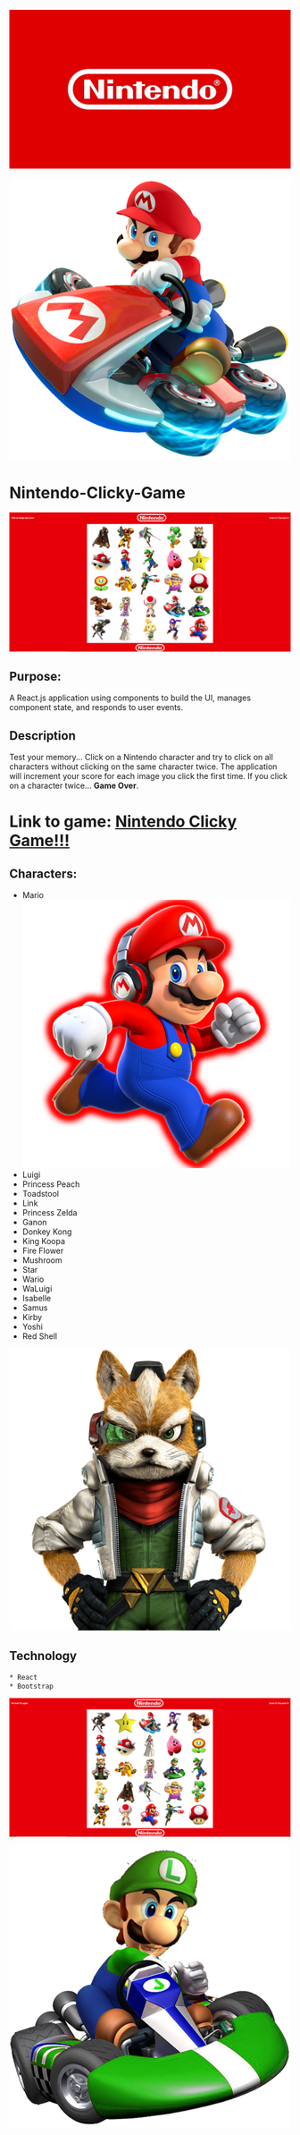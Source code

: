 ![](screenshots/nintendo-logo.original.jpg)

![](screenshots/mario_kart.png)

# Nintendo-Clicky-Game

![](screenshots/nintendo-clicky-game.PNG)

## Purpose:

A React.js application using components to build the UI, manages component state, and responds to user events.


## Description

Test your memory... Click on a Nintendo character and try to click on all characters without clicking on the same character twice. 
The application will increment your score for each image you click the first time. If you click on a character twice... 
**Game Over**.


# Link to game: [Nintendo Clicky Game!!!](https://aqueous-falls-51327.herokuapp.com/)


## Characters:

* Mario     ![](screenshots/mario_red.png)            
* Luigi               
* Princess Peach      
* Toadstool           
* Link
* Princess Zelda
* Ganon
* Donkey Kong
* King Koopa
* Fire Flower
* Mushroom
* Star
* Wario
* WaLuigi
* Isabelle
* Samus
* Kirby
* Yoshi
* Red Shell

![](screenshots/fox_mccloud.png)

  



   



## Technology

    * React
    * Bootstrap

![](screenshots/nintendo-clicky-game-try-again.PNG)

  
   
   ![](screenshots/luigi_kart.png)
